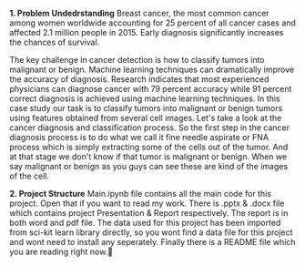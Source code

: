 **1. Problem Undedrstanding**
Breast cancer, the most common cancer among women worldwide accounting for 25 percent of all cancer cases and affected 2.1 million people in 2015. Early diagnosis significantly increases the chances of survival.

The key challenge in cancer detection is how to classify tumors into malignant or benign. Machine learning techniques can dramatically improve the accuracy of diagnosis. Research indicates that most experienced physicians can diagnose cancer with 79 percent accuracy while 91 percent correct diagnosis is achieved using machine learning techniques. In this case study our task is to classify tumors into malignant or benign tumors using features obtained from several cell images. Let's take a look at the cancer diagnosis and classification process. So the first step in the cancer diagnosis process is to do what we call it fine needle aspirate or FNA process which is simply extracting some of the cells out of the tumor. And at that stage we don't know if that tumor is malignant or benign. When we say malignant or benign as you guys can see these are kind of the images of the cell.

**2. Project Structure**
Main.ipynb file contains all the main code for this project. Open that if you want to read my work.
There is .pptx & .docx file which contains project Presentation & Report respectively. The report is in both word and pdf file.
The data used for this project has been imported from sci-kit learn library directly, so you wont find a data file for this project and wont need to install any seperately.
Finally there is a README file which you are reading right now.📖
